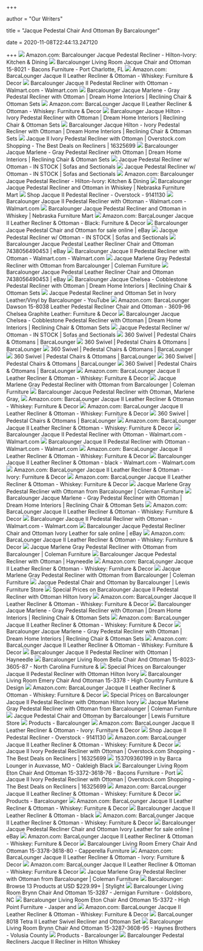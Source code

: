 +++
        
author = "Our Writers"
        
title = "Jacque Pedestal Chair And Ottoman By Barcalounger"
        
date = 2020-11-08T22:44:13.247120
        
+++
[ ![](https://m.media-amazon.com/images/I/513R5CCdUYL._AC_.jpg)](https://m.media-amazon.com/images/I/513R5CCdUYL._AC_.jpg) Amazon.com: Barcalounger Jacque Pedestal Recliner - Hilton-Ivory: Kitchen &  Dining
[ ![](https://images2.imgix.net/p4dbimg/525/images/jacques-hilton-black-lg.jpg?trim=color&trimcolor=FFFFFF&trimtol=5&w=1024&h=768&fm=pjpg&auto=format)](https://images2.imgix.net/p4dbimg/525/images/jacques-hilton-black-lg.jpg?trim=color&trimcolor=FFFFFF&trimtol=5&w=1024&h=768&fm=pjpg&auto=format) Barcalounger Living Room Jacque Chair and Ottoman 15-8021 - Bacons Furniture  - Port Charlotte, FL
[ ![](https://images-na.ssl-images-amazon.com/images/I/61dWJhmEhWL._AC_SL1321_.jpg)](https://images-na.ssl-images-amazon.com/images/I/61dWJhmEhWL._AC_SL1321_.jpg) Amazon.com: BarcaLounger Jacque II Leather Recliner & Ottoman - Whiskey:  Furniture & Decor
[ ![](https://i5.walmartimages.com/asr/1bf01f43-5b62-4173-8334-f9dab8a72a34_1.cd97ffa2ee7fb14c7069223af0787752.jpeg)](https://i5.walmartimages.com/asr/1bf01f43-5b62-4173-8334-f9dab8a72a34_1.cd97ffa2ee7fb14c7069223af0787752.jpeg) Barcalounger Jacque II Pedestal Recliner with Ottoman - Walmart.com -  Walmart.com
[ ![](https://imageresizer.furnituredealer.net/img/remote/images.furnituredealer.net/img/products%2Fbarcalounger%2Fcolor%2Fjacque%20-%208021_15-8021-3449-95-b1kq8evbzcksyino0avxw5a.jpg?width=878&height=600&scale=both&trim.threshold=80)](https://imageresizer.furnituredealer.net/img/remote/images.furnituredealer.net/img/products%2Fbarcalounger%2Fcolor%2Fjacque%20-%208021_15-8021-3449-95-b1kq8evbzcksyino0avxw5a.jpg?width=878&height=600&scale=both&trim.threshold=80) Barcalounger Jacque Marlene - Gray Pedestal Recliner with Ottoman | Dream  Home Interiors | Reclining Chair & Ottoman Sets
[ ![](https://images-na.ssl-images-amazon.com/images/I/61mEU6t76rL._AC_SL1500_.jpg)](https://images-na.ssl-images-amazon.com/images/I/61mEU6t76rL._AC_SL1500_.jpg) Amazon.com: BarcaLounger Jacque II Leather Recliner & Ottoman - Whiskey:  Furniture & Decor
[ ![](https://imageresizer.furnituredealer.net/img/remote/images.furnituredealer.net/img/products%2Fbarcalounger%2Fcolor%2Fjacque%20-%208021_15-8021-3601-81-bstyje5bnm02t3a1-ojeung.jpg?width=878&height=600&scale=both&trim.threshold=80)](https://imageresizer.furnituredealer.net/img/remote/images.furnituredealer.net/img/products%2Fbarcalounger%2Fcolor%2Fjacque%20-%208021_15-8021-3601-81-bstyje5bnm02t3a1-ojeung.jpg?width=878&height=600&scale=both&trim.threshold=80) Barcalounger Jacque Hilton - Ivory Pedestal Recliner with Ottoman | Dream  Home Interiors | Reclining Chair & Ottoman Sets
[ ![](https://imageresizer.furnituredealer.net/img/remote/images.furnituredealer.net/img/products%2Fbarcalounger%2Fcolor%2Fjacque%20-%208021_15-8021-3601-86-bvpxius3t3kg7ztnau53pka.jpg?width=878&height=600&scale=both&trim.threshold=80)](https://imageresizer.furnituredealer.net/img/remote/images.furnituredealer.net/img/products%2Fbarcalounger%2Fcolor%2Fjacque%20-%208021_15-8021-3601-86-bvpxius3t3kg7ztnau53pka.jpg?width=878&height=600&scale=both&trim.threshold=80) Barcalounger Jacque Hilton - Ivory Pedestal Recliner with Ottoman | Dream  Home Interiors | Reclining Chair & Ottoman Sets
[ ![](https://ak1.ostkcdn.com/images/products/9144971/Jacque-II-Pedestal-Recliner-Ivory-12804283-6bb2-4385-9a90-1184c96f738c_600.jpg?impolicy=medium)](https://ak1.ostkcdn.com/images/products/9144971/Jacque-II-Pedestal-Recliner-Ivory-12804283-6bb2-4385-9a90-1184c96f738c_600.jpg?impolicy=medium) Jacque II Ivory Pedestal Recliner with Ottoman | Overstock.com Shopping -  The Best Deals on Recliners | 16325699
[ ![](https://images.furnituredealer.net/img/products%2Fbarcalounger%2Fcolor%2Fjacque%20-%208021_15-8021-3449-95-b1kq8evbzcksyino0avxw5a.jpg)](https://images.furnituredealer.net/img/products%2Fbarcalounger%2Fcolor%2Fjacque%20-%208021_15-8021-3449-95-b1kq8evbzcksyino0avxw5a.jpg) Barcalounger Jacque Marlene - Gray Pedestal Recliner with Ottoman | Dream  Home Interiors | Reclining Chair & Ottoman Sets
[ ![](https://cdn.sofasandsectionals.com/images/photos/48974.original.jpg?1511353645)](https://cdn.sofasandsectionals.com/images/photos/48974.original.jpg?1511353645) Jacque Pedestal Recliner w/ Ottoman - IN STOCK | Sofas and Sectionals
[ ![](https://cdn.sofasandsectionals.com/images/photos/48983.original.jpg?1511353653)](https://cdn.sofasandsectionals.com/images/photos/48983.original.jpg?1511353653) Jacque Pedestal Recliner w/ Ottoman - IN STOCK | Sofas and Sectionals
[ ![](https://m.media-amazon.com/images/I/51vREH1H+zL._AC_.jpg)](https://m.media-amazon.com/images/I/51vREH1H+zL._AC_.jpg) Amazon.com: Barcalounger Jacque Pedestal Recliner - Hilton-Ivory: Kitchen &  Dining
[ ![](https://www.nfm.com/productimages/57159279/3/l)](https://www.nfm.com/productimages/57159279/3/l) Barcalounger Jacque Pedestal Recliner and Ottoman in Whiskey | Nebraska  Furniture Mart
[ ![](https://ak1.ostkcdn.com/images/products/9141130/Jacque-II-Pedestal-Recliner-42a31505-f08d-491c-8597-8f92865929e3_600.jpg?impolicy=medium)](https://ak1.ostkcdn.com/images/products/9141130/Jacque-II-Pedestal-Recliner-42a31505-f08d-491c-8597-8f92865929e3_600.jpg?impolicy=medium) Shop Jacque II Pedestal Recliner - Overstock - 9141130
[ ![](https://i5.walmartimages.com/asr/c875438d-3b9e-4d04-a03f-12827def836c.4519ca0b80bc7ed89e3a2645fac2b5af.jpeg)](https://i5.walmartimages.com/asr/c875438d-3b9e-4d04-a03f-12827def836c.4519ca0b80bc7ed89e3a2645fac2b5af.jpeg) Barcalounger Jacque II Pedestal Recliner with Ottoman - Walmart.com -  Walmart.com
[ ![](https://www.nfm.com/productimages/57159279/2/l)](https://www.nfm.com/productimages/57159279/2/l) Barcalounger Jacque Pedestal Recliner and Ottoman in Whiskey | Nebraska  Furniture Mart
[ ![](https://images-na.ssl-images-amazon.com/images/I/81JZEBYcdsL._AC_SL1500_.jpg)](https://images-na.ssl-images-amazon.com/images/I/81JZEBYcdsL._AC_SL1500_.jpg) Amazon.com: BarcaLounger Jacque II Leather Recliner & Ottoman - Black:  Furniture & Decor
[ ![](https://i.ebayimg.com/images/g/4bEAAOSwiONYMrXp/s-l640.jpg)](https://i.ebayimg.com/images/g/4bEAAOSwiONYMrXp/s-l640.jpg) Barcalounger Jacque Pedestal Chair and Ottoman for sale online | eBay
[ ![](https://cdn.sofasandsectionals.com/images/photos/32497.original.jpg?1511329889)](https://cdn.sofasandsectionals.com/images/photos/32497.original.jpg?1511329889) Jacque Pedestal Recliner w/ Ottoman - IN STOCK | Sofas and Sectionals
[ ![](https://www.vitalityweb.com/backstore/Barcalounger/Images/Barcalounger-Jacque-Recliner-Information.jpg)](https://www.vitalityweb.com/backstore/Barcalounger/Images/Barcalounger-Jacque-Recliner-Information.jpg) Barcalounger Jacque Pedestal Leather Recliner Chair and Ottoman  7438056490453 | eBay
[ ![](https://i5.walmartimages.com/asr/f92be4b8-75b7-43c1-a48f-6fbd2406b5da_1.3f589289304015f8ae95531ee62b382b.jpeg)](https://i5.walmartimages.com/asr/f92be4b8-75b7-43c1-a48f-6fbd2406b5da_1.3f589289304015f8ae95531ee62b382b.jpeg) Barcalounger Jacque II Pedestal Recliner with Ottoman - Walmart.com -  Walmart.com
[ ![](https://d9dvmj2a7k2dc.cloudfront.net/catalog/product/cache/1/image/731x481/17f82f742ffe127f42dca9de82fb58b1/j/a/jacque_15-8021_in_3449-95_6_bcl2019_1.jpg)](https://d9dvmj2a7k2dc.cloudfront.net/catalog/product/cache/1/image/731x481/17f82f742ffe127f42dca9de82fb58b1/j/a/jacque_15-8021_in_3449-95_6_bcl2019_1.jpg) Jacque Marlene Gray Pedestal Recliner with Ottoman from Barcalounger |  Coleman Furniture
[ ![](https://www.vitalityweb.com/backstore/Barcalounger/Images/Barcalounger_Jacque_II_Recliner_Chair.jpg)](https://www.vitalityweb.com/backstore/Barcalounger/Images/Barcalounger_Jacque_II_Recliner_Chair.jpg) Barcalounger Jacque Pedestal Leather Recliner Chair and Ottoman  7438056490453 | eBay
[ ![](https://imageresizer.furnituredealer.net/img/remote/images.furnituredealer.net/img/products%2Fbarcalounger%2Fcolor%2Fjacque%20-%208021_15-8021-3609-85-budcjihg7xu6r62-zt3es9g.jpg?width=878&height=600&scale=both&trim.threshold=80)](https://imageresizer.furnituredealer.net/img/remote/images.furnituredealer.net/img/products%2Fbarcalounger%2Fcolor%2Fjacque%20-%208021_15-8021-3609-85-budcjihg7xu6r62-zt3es9g.jpg?width=878&height=600&scale=both&trim.threshold=80) Barcalounger Jacque Chelsea - Cobblestone Pedestal Recliner with Ottoman |  Dream Home Interiors | Reclining Chair & Ottoman Sets
[ ![](https://i.ytimg.com/vi/aatdjb_3tBY/maxresdefault.jpg)](https://i.ytimg.com/vi/aatdjb_3tBY/maxresdefault.jpg) Jacque Pedestal Recliner and Ottoman Set in Ivory Leather/Vinyl by  Barcalounger - YouTube
[ ![](https://images-na.ssl-images-amazon.com/images/I/61Z8fGSiuyL._AC_SX355_.jpg)](https://images-na.ssl-images-amazon.com/images/I/61Z8fGSiuyL._AC_SX355_.jpg) Amazon.com: BarcaLounger Dawson 15-8038 Leather Pedestal Recliner Chair and  Ottoman - 3609-96 Chelsea Graphite Leather: Furniture & Decor
[ ![](https://imageresizer.furnituredealer.net/img/remote/images.furnituredealer.net/img/products%2Fbarcalounger%2Fcolor%2Fjacque%20-%208021_15-8021-3609-85-baqlcwrtxyuql305-0993ga.jpg?width=878&height=600&scale=both&trim.threshold=80)](https://imageresizer.furnituredealer.net/img/remote/images.furnituredealer.net/img/products%2Fbarcalounger%2Fcolor%2Fjacque%20-%208021_15-8021-3609-85-baqlcwrtxyuql305-0993ga.jpg?width=878&height=600&scale=both&trim.threshold=80) Barcalounger Jacque Chelsea - Cobblestone Pedestal Recliner with Ottoman |  Dream Home Interiors | Reclining Chair & Ottoman Sets
[ ![](https://cdn.sofasandsectionals.com/images/photos/48953.original.png?1511353634)](https://cdn.sofasandsectionals.com/images/photos/48953.original.png?1511353634) Jacque Pedestal Recliner w/ Ottoman - IN STOCK | Sofas and Sectionals
[ ![](https://www.barcalounger.com/wp-content/uploads/2020/03/Adler-15-3723-in-3618-43-1-300x225.jpg)](https://www.barcalounger.com/wp-content/uploads/2020/03/Adler-15-3723-in-3618-43-1-300x225.jpg) 360 Swivel | Pedestal Chairs & Ottomans | BarcaLounger
[ ![](https://www.barcalounger.com/wp-content/uploads/2020/03/Alicia-15-3725-in-3618-83-1-300x225.jpg)](https://www.barcalounger.com/wp-content/uploads/2020/03/Alicia-15-3725-in-3618-83-1-300x225.jpg) 360 Swivel | Pedestal Chairs & Ottomans | BarcaLounger
[ ![](https://www.barcalounger.com/wp-content/uploads/2020/03/Adler-15-3723-in-3618-80-1-300x225.jpg)](https://www.barcalounger.com/wp-content/uploads/2020/03/Adler-15-3723-in-3618-80-1-300x225.jpg) 360 Swivel | Pedestal Chairs & Ottomans | BarcaLounger
[ ![](https://www.barcalounger.com/wp-content/uploads/2018/02/Dawson-Brown-300x225.jpg)](https://www.barcalounger.com/wp-content/uploads/2018/02/Dawson-Brown-300x225.jpg) 360 Swivel | Pedestal Chairs & Ottomans | BarcaLounger
[ ![](https://www.barcalounger.com/wp-content/uploads/2020/03/Alicia-15-3725-in-3618-99-2-300x225.jpg)](https://www.barcalounger.com/wp-content/uploads/2020/03/Alicia-15-3725-in-3618-99-2-300x225.jpg) 360 Swivel | Pedestal Chairs & Ottomans | BarcaLounger
[ ![](https://www.barcalounger.com/wp-content/uploads/2018/02/Dawson-Black-300x225.jpg)](https://www.barcalounger.com/wp-content/uploads/2018/02/Dawson-Black-300x225.jpg) 360 Swivel | Pedestal Chairs & Ottomans | BarcaLounger
[ ![](https://m.media-amazon.com/images/I/81oc40t9E-L._AC_SS350_.jpg)](https://m.media-amazon.com/images/I/81oc40t9E-L._AC_SS350_.jpg) Amazon.com: BarcaLounger Jacque II Leather Recliner & Ottoman - Whiskey:  Furniture & Decor
[ ![](https://d9dvmj2a7k2dc.cloudfront.net/catalog/product/cache/1/small_image/263x/9df78eab33525d08d6e5fb8d27136e95/m/p/mpri_212s-but_angle_silo_pal20191.jpg)](https://d9dvmj2a7k2dc.cloudfront.net/catalog/product/cache/1/small_image/263x/9df78eab33525d08d6e5fb8d27136e95/m/p/mpri_212s-but_angle_silo_pal20191.jpg) Jacque Marlene Gray Pedestal Recliner with Ottoman from Barcalounger |  Coleman Furniture
[ ![](http://images.reclinersi.com/l-m/jacque-pedestal-recliner-with-ottoman-marlene-gray.jpg)](http://images.reclinersi.com/l-m/jacque-pedestal-recliner-with-ottoman-marlene-gray.jpg) Barcalounger Jacque Pedestal Recliner with Ottoman, Marlene Gray,
[ ![](https://m.media-amazon.com/images/I/81zcnvYTroL._AC_UL400_.jpg)](https://m.media-amazon.com/images/I/81zcnvYTroL._AC_UL400_.jpg) Amazon.com: BarcaLounger Jacque II Leather Recliner & Ottoman - Whiskey:  Furniture & Decor
[ ![](https://m.media-amazon.com/images/I/817hHXGz0UL._AC_SS350_.jpg)](https://m.media-amazon.com/images/I/817hHXGz0UL._AC_SS350_.jpg) Amazon.com: BarcaLounger Jacque II Leather Recliner & Ottoman - Whiskey:  Furniture & Decor
[ ![](https://www.barcalounger.com/wp-content/uploads/2020/03/Marjon-15-3724-3620-88-1-300x225.jpg)](https://www.barcalounger.com/wp-content/uploads/2020/03/Marjon-15-3724-3620-88-1-300x225.jpg) 360 Swivel | Pedestal Chairs & Ottomans | BarcaLounger
[ ![](https://m.media-amazon.com/images/I/81z0DhZzS1L._AC_UL400_.jpg)](https://m.media-amazon.com/images/I/81z0DhZzS1L._AC_UL400_.jpg) Amazon.com: BarcaLounger Jacque II Leather Recliner & Ottoman - Whiskey:  Furniture & Decor
[ ![](https://i5.walmartimages.com/asr/04469ea6-8934-4ef5-a37b-3baf35b7173e_1.95674b43578cb5ae8349cc0bddbbbb1e.jpeg?odnWidth=282&odnHeight=282&odnBg=ffffff)](https://i5.walmartimages.com/asr/04469ea6-8934-4ef5-a37b-3baf35b7173e_1.95674b43578cb5ae8349cc0bddbbbb1e.jpeg?odnWidth=282&odnHeight=282&odnBg=ffffff) Barcalounger Jacque II Pedestal Recliner with Ottoman - Walmart.com -  Walmart.com
[ ![](https://i5.walmartimages.com/asr/71a6b695-8c8d-4b4d-a203-785a7967ae04_1.c09aa3d6f9efd1de44d8d49d6a26e881.jpeg?odnWidth=282&odnHeight=282&odnBg=ffffff)](https://i5.walmartimages.com/asr/71a6b695-8c8d-4b4d-a203-785a7967ae04_1.c09aa3d6f9efd1de44d8d49d6a26e881.jpeg?odnWidth=282&odnHeight=282&odnBg=ffffff) Barcalounger Jacque II Pedestal Recliner with Ottoman - Walmart.com -  Walmart.com
[ ![](https://m.media-amazon.com/images/I/71obUUPr3LL._AC_UL400_.jpg)](https://m.media-amazon.com/images/I/71obUUPr3LL._AC_UL400_.jpg) Amazon.com: BarcaLounger Jacque II Leather Recliner & Ottoman - Whiskey:  Furniture & Decor
[ ![](https://i5.walmartimages.com/asr/ee720608-6d54-43d5-98d0-e676d6aa290e_1.84a423a361a6bbcee3b6d4626b2dca61.jpeg)](https://i5.walmartimages.com/asr/ee720608-6d54-43d5-98d0-e676d6aa290e_1.84a423a361a6bbcee3b6d4626b2dca61.jpeg) Barcalounger Jacque II Leather Recliner & Ottoman - black - Walmart.com -  Walmart.com
[ ![](https://m.media-amazon.com/images/I/71jihjqeziL._AC_UL400_.jpg)](https://m.media-amazon.com/images/I/71jihjqeziL._AC_UL400_.jpg) Amazon.com: BarcaLounger Jacque II Leather Recliner & Ottoman - Ivory:  Furniture & Decor
[ ![](https://m.media-amazon.com/images/I/81gwWNZoEML._AC_UL400_.jpg)](https://m.media-amazon.com/images/I/81gwWNZoEML._AC_UL400_.jpg) Amazon.com: BarcaLounger Jacque II Leather Recliner & Ottoman - Whiskey:  Furniture & Decor
[ ![](https://d9dvmj2a7k2dc.cloudfront.net/catalog/product/cache/1/small_image/263x/9df78eab33525d08d6e5fb8d27136e95/1/4/1456-co_942-70_la4467_fxs20201.jpg)](https://d9dvmj2a7k2dc.cloudfront.net/catalog/product/cache/1/small_image/263x/9df78eab33525d08d6e5fb8d27136e95/1/4/1456-co_942-70_la4467_fxs20201.jpg) Jacque Marlene Gray Pedestal Recliner with Ottoman from Barcalounger |  Coleman Furniture
[ ![](https://images.furnituredealer.net/img/products%2Fbarcalounger%2Fcolor%2Fbrynn-3287_15-3287-3608-95-mgx3kjp9wke2qcuy02radlq.jpg)](https://images.furnituredealer.net/img/products%2Fbarcalounger%2Fcolor%2Fbrynn-3287_15-3287-3608-95-mgx3kjp9wke2qcuy02radlq.jpg) Barcalounger Jacque Marlene - Gray Pedestal Recliner with Ottoman | Dream  Home Interiors | Reclining Chair & Ottoman Sets
[ ![](https://m.media-amazon.com/images/I/71HjsdgVH-L._AC_UL400_.jpg)](https://m.media-amazon.com/images/I/71HjsdgVH-L._AC_UL400_.jpg) Amazon.com: BarcaLounger Jacque II Leather Recliner & Ottoman - Whiskey:  Furniture & Decor
[ ![](https://i5.walmartimages.com/dfw/6e29e393-3dea/k2-_c5b0e1bf-8ec9-4091-aed6-810eb4f1635c.v1.jpg)](https://i5.walmartimages.com/dfw/6e29e393-3dea/k2-_c5b0e1bf-8ec9-4091-aed6-810eb4f1635c.v1.jpg) Barcalounger Jacque II Pedestal Recliner with Ottoman - Walmart.com -  Walmart.com
[ ![](https://i.ebayimg.com/images/g/fg0AAOSw8lBTnKyS/s-l1600.jpg)](https://i.ebayimg.com/images/g/fg0AAOSw8lBTnKyS/s-l1600.jpg) Barcalounger Jacque Pedestal Recliner Chair and Ottoman Ivory Leather for  sale online | eBay
[ ![](https://m.media-amazon.com/images/I/51bbPe6XKGL._AC_UL400_.jpg)](https://m.media-amazon.com/images/I/51bbPe6XKGL._AC_UL400_.jpg) Amazon.com: BarcaLounger Jacque II Leather Recliner & Ottoman - Whiskey:  Furniture & Decor
[ ![](https://d9dvmj2a7k2dc.cloudfront.net/catalog/product/cache/1/small_image/263x/9df78eab33525d08d6e5fb8d27136e95/k/e/kendall_7-4733_5700-47_2_bcl2019_1.jpg)](https://d9dvmj2a7k2dc.cloudfront.net/catalog/product/cache/1/small_image/263x/9df78eab33525d08d6e5fb8d27136e95/k/e/kendall_7-4733_5700-47_2_bcl2019_1.jpg) Jacque Marlene Gray Pedestal Recliner with Ottoman from Barcalounger |  Coleman Furniture
[ ![](https://res.cloudinary.com/powerreviews/image/upload/f_auto,q_auto,h_768,w_auto,c_thumb,h_400/d_portal-no-product-image_ttlfpi.svg/prod/hbjhl99g8oyvzphe6y6u.jpg)](https://res.cloudinary.com/powerreviews/image/upload/f_auto,q_auto,h_768,w_auto,c_thumb,h_400/d_portal-no-product-image_ttlfpi.svg/prod/hbjhl99g8oyvzphe6y6u.jpg) Barcalounger Jacque Pedestal Recliner with Ottoman | Hayneedle
[ ![](https://m.media-amazon.com/images/I/81Lm-xDogRL._AC_UL400_.jpg)](https://m.media-amazon.com/images/I/81Lm-xDogRL._AC_UL400_.jpg) Amazon.com: BarcaLounger Jacque II Leather Recliner & Ottoman - Whiskey:  Furniture & Decor
[ ![](https://d9dvmj2a7k2dc.cloudfront.net/catalog/product/cache/1/small_image/263x/9df78eab33525d08d6e5fb8d27136e95/t/h/thornfield_7-3146_in_5700-47_2_bcl2019_1.jpg)](https://d9dvmj2a7k2dc.cloudfront.net/catalog/product/cache/1/small_image/263x/9df78eab33525d08d6e5fb8d27136e95/t/h/thornfield_7-3146_in_5700-47_2_bcl2019_1.jpg) Jacque Marlene Gray Pedestal Recliner with Ottoman from Barcalounger |  Coleman Furniture
[ ![](https://secureservercdn.net/166.62.110.60/dc2.99f.myftpupload.com/wp-content/uploads/2017/05/meade-500x500.jpg)](https://secureservercdn.net/166.62.110.60/dc2.99f.myftpupload.com/wp-content/uploads/2017/05/meade-500x500.jpg) Jacque Pedestal Chair and Ottoman by Barcalounger | Lewis Furniture Store
[ ![](https://images.prod.meredith.com/product/f4bd70fbea731ba80708774e3af681de/1601935309078/m/barcalounger-alicia-pedestal-recliner-ottoman-capri-black)](https://images.prod.meredith.com/product/f4bd70fbea731ba80708774e3af681de/1601935309078/m/barcalounger-alicia-pedestal-recliner-ottoman-capri-black) Special Prices on Barcalounger Jacque II Pedestal Recliner with Ottoman  Hilton Ivory
[ ![](https://m.media-amazon.com/images/I/81s5TgrPp3L.png_SR247,139__BG0,0,0_.png)](https://m.media-amazon.com/images/I/81s5TgrPp3L.png_SR247,139__BG0,0,0_.png) Amazon.com: BarcaLounger Jacque II Leather Recliner & Ottoman - Whiskey:  Furniture & Decor
[ ![](https://images.furnituredealer.net/img/products%2Fbarcalounger%2Fcolor%2Fharvey%20-%204407_8-4407-5700-87-mqyqkfuhtfeiahow7bxs7va.jpg)](https://images.furnituredealer.net/img/products%2Fbarcalounger%2Fcolor%2Fharvey%20-%204407_8-4407-5700-87-mqyqkfuhtfeiahow7bxs7va.jpg) Barcalounger Jacque Marlene - Gray Pedestal Recliner with Ottoman | Dream  Home Interiors | Reclining Chair & Ottoman Sets
[ ![](https://m.media-amazon.com/images/I/71Kz44IJnSL._AC_UL400_.jpg)](https://m.media-amazon.com/images/I/71Kz44IJnSL._AC_UL400_.jpg) Amazon.com: BarcaLounger Jacque II Leather Recliner & Ottoman - Whiskey:  Furniture & Decor
[ ![](https://images.furnituredealer.net/img/products%2Fbarcalounger%2Fcolor%2Fhuffman_8-3246-5702-91-mxlx-h7w_juqceny76jkj-q.jpg)](https://images.furnituredealer.net/img/products%2Fbarcalounger%2Fcolor%2Fhuffman_8-3246-5702-91-mxlx-h7w_juqceny76jkj-q.jpg) Barcalounger Jacque Marlene - Gray Pedestal Recliner with Ottoman | Dream  Home Interiors | Reclining Chair & Ottoman Sets
[ ![](https://m.media-amazon.com/images/I/718rbkH8JfL._AC_UL400_.jpg)](https://m.media-amazon.com/images/I/718rbkH8JfL._AC_UL400_.jpg) Amazon.com: BarcaLounger Jacque II Leather Recliner & Ottoman - Whiskey:  Furniture & Decor
[ ![](https://res.cloudinary.com/powerreviews/image/upload/c_fill,d_portal-no-product-image_ttlfpi.svg,f_auto,g_auto,h_150,q_auto:best,w_150,z_0.5/d_portal-no-product-image_ttlfpi.svg/prod/l333lxbbny4xlp7g8bin)](https://res.cloudinary.com/powerreviews/image/upload/c_fill,d_portal-no-product-image_ttlfpi.svg,f_auto,g_auto,h_150,q_auto:best,w_150,z_0.5/d_portal-no-product-image_ttlfpi.svg/prod/l333lxbbny4xlp7g8bin) Barcalounger Jacque II Pedestal Recliner with Ottoman | Hayneedle
[ ![](https://images2.imgix.net/p4dbimg/525/images/bella-ii-8023-2014-01-07-6x.jpg?fit=fill&trim=color&trimcolor=FFFFFF&trimtol=5&bg=FFFFFF&w=384&h=288&fm=pjpg&auto=format)](https://images2.imgix.net/p4dbimg/525/images/bella-ii-8023-2014-01-07-6x.jpg?fit=fill&trim=color&trimcolor=FFFFFF&trimtol=5&bg=FFFFFF&w=384&h=288&fm=pjpg&auto=format) Barcalounger Living Room Bella Chair And Ottoman 15-8023-3605-87 - North  Carolina Furniture &
[ ![](https://images.prod.meredith.com/product/2f65bf70f41bdc9981ab7a7ccb63c554/1587852107318/m/barcalounger-15-3709-oakleigh-pedestal-recliner-ottoman-in-3601-81-hilton-ivory-leather-match)](https://images.prod.meredith.com/product/2f65bf70f41bdc9981ab7a7ccb63c554/1587852107318/m/barcalounger-15-3709-oakleigh-pedestal-recliner-ottoman-in-3601-81-hilton-ivory-leather-match) Special Prices on Barcalounger Jacque II Pedestal Recliner with Ottoman  Hilton Ivory
[ ![](https://images2.imgix.net/p4dbimg/525/images/emery-15-3378-in-3618-85-3.jpg?trim=color&trimcolor=FFFFFF&trimtol=5&w=1024&h=768&fm=pjpg&auto=format)](https://images2.imgix.net/p4dbimg/525/images/emery-15-3378-in-3618-85-3.jpg?trim=color&trimcolor=FFFFFF&trimtol=5&w=1024&h=768&fm=pjpg&auto=format) Barcalounger Living Room Emery Chair And Ottoman 15-3378 - High Country  Furniture & Design
[ ![](https://m.media-amazon.com/images/I/61FpyeDNM2L._AC_UL400_.jpg)](https://m.media-amazon.com/images/I/61FpyeDNM2L._AC_UL400_.jpg) Amazon.com: BarcaLounger Jacque II Leather Recliner & Ottoman - Whiskey:  Furniture & Decor
[ ![](https://images.prod.meredith.com/product/af0ce7e882adb61f74d3cfbe637dc0e2/1602129826673/m/barcalounger-marjon-pedestal-recliner-with-ottoman-capri-tobacco)](https://images.prod.meredith.com/product/af0ce7e882adb61f74d3cfbe637dc0e2/1602129826673/m/barcalounger-marjon-pedestal-recliner-with-ottoman-capri-tobacco) Special Prices on Barcalounger Jacque II Pedestal Recliner with Ottoman  Hilton Ivory
[ ![](https://d9dvmj2a7k2dc.cloudfront.net/catalog/product/cache/1/small_image/263x/9df78eab33525d08d6e5fb8d27136e95/s/u/sucdm6k_sou20191_1.jpg)](https://d9dvmj2a7k2dc.cloudfront.net/catalog/product/cache/1/small_image/263x/9df78eab33525d08d6e5fb8d27136e95/s/u/sucdm6k_sou20191_1.jpg) Jacque Marlene Gray Pedestal Recliner with Ottoman from Barcalounger |  Coleman Furniture
[ ![](https://secureservercdn.net/166.62.110.60/dc2.99f.myftpupload.com/wp-content/uploads/2017/07/063710sc.jpg?time=1602880679)](https://secureservercdn.net/166.62.110.60/dc2.99f.myftpupload.com/wp-content/uploads/2017/07/063710sc.jpg?time=1602880679) Jacque Pedestal Chair and Ottoman by Barcalounger | Lewis Furniture Store
[ ![](https://www.barcalounger.com/wp-content/uploads/2018/02/Marlene-Gray-3449-95.jpeg.jpg)](https://www.barcalounger.com/wp-content/uploads/2018/02/Marlene-Gray-3449-95.jpeg.jpg) Products - Barcalounger
[ ![](https://m.media-amazon.com/images/I/61w9iXeH1UL._AC_UL400_.jpg)](https://m.media-amazon.com/images/I/61w9iXeH1UL._AC_UL400_.jpg) Amazon.com: BarcaLounger Jacque II Leather Recliner & Ottoman - Ivory:  Furniture & Decor
[ ![](https://ak1.ostkcdn.com/images/products/28731799/P33762396.jpg?impolicy=medium&imwidth=200)](https://ak1.ostkcdn.com/images/products/28731799/P33762396.jpg?impolicy=medium&imwidth=200) Shop Jacque II Pedestal Recliner - Overstock - 9141130
[ ![](https://images-na.ssl-images-amazon.com/images/I/81GQQPD5UyL._AC_UL320_SR294,320_.jpg)](https://images-na.ssl-images-amazon.com/images/I/81GQQPD5UyL._AC_UL320_SR294,320_.jpg) Amazon.com: BarcaLounger Jacque II Leather Recliner & Ottoman - Whiskey:  Furniture & Decor
[ ![](https://ak1.ostkcdn.com/images/products/28819898/P33841035.jpg?impolicy=medium&imwidth=200)](https://ak1.ostkcdn.com/images/products/28819898/P33841035.jpg?impolicy=medium&imwidth=200) Jacque II Ivory Pedestal Recliner with Ottoman | Overstock.com Shopping -  The Best Deals on Recliners | 16325699
[ ![](https://images.webfronts.com/cache/frplxawtwlfy.jpg?imgeng=/w_500/h_500/m_letterbox_ffffff_100)](https://images.webfronts.com/cache/frplxawtwlfy.jpg?imgeng=/w_500/h_500/m_letterbox_ffffff_100) 153709360199 in by Barca Lounger in Auxvasse, MO - Oakleigh Black
[ ![](https://images2.imgix.net/p4dbimg/525/images/eton-15-3372-in-3618-76-2.jpg?trim=color&trimcolor=FFFFFF&trimtol=5&w=1024&h=768&fm=pjpg&auto=format)](https://images2.imgix.net/p4dbimg/525/images/eton-15-3372-in-3618-76-2.jpg?trim=color&trimcolor=FFFFFF&trimtol=5&w=1024&h=768&fm=pjpg&auto=format) Barcalounger Living Room Eton Chair And Ottoman 15-3372-3618-76 - Bacons  Furniture - Port
[ ![](https://ak1.ostkcdn.com/images/products/24103433/Emric-Contemporary-Leather-Power-Swivel-Rocker-Recliner-6867d6e0-373f-4c47-a6e3-69668af6ef52.jpg?impolicy=medium&imwidth=200)](https://ak1.ostkcdn.com/images/products/24103433/Emric-Contemporary-Leather-Power-Swivel-Rocker-Recliner-6867d6e0-373f-4c47-a6e3-69668af6ef52.jpg?impolicy=medium&imwidth=200) Jacque II Ivory Pedestal Recliner with Ottoman | Overstock.com Shopping -  The Best Deals on Recliners | 16325699
[ ![](https://images-na.ssl-images-amazon.com/images/I/811xC8PFKJL._CR204,0,1224,1224_UX175.jpg)](https://images-na.ssl-images-amazon.com/images/I/811xC8PFKJL._CR204,0,1224,1224_UX175.jpg) Amazon.com: BarcaLounger Jacque II Leather Recliner & Ottoman - Whiskey:  Furniture & Decor
[ ![](https://www.barcalounger.com/wp-content/uploads/2018/02/Hilton-Black-3601-99.jpeg.jpg)](https://www.barcalounger.com/wp-content/uploads/2018/02/Hilton-Black-3601-99.jpeg.jpg) Products - Barcalounger
[ ![](https://images-na.ssl-images-amazon.com/images/I/617OaGc6zBL._AC_UL160_SR160,160_.jpg)](https://images-na.ssl-images-amazon.com/images/I/617OaGc6zBL._AC_UL160_SR160,160_.jpg) Amazon.com: BarcaLounger Jacque II Leather Recliner & Ottoman - Whiskey:  Furniture & Decor
[ ![](https://c.shld.net/rpx/i/s/pi/mp/28095/prod_13145804021?src=https%3A%2F%2Fd3d71ba2asa5oz.cloudfront.net%2F12013681%2Fimages%2Fjacquecolors.jpg&d=5a9b159c813af620eb9d3ea332d308c0aed8e949&hei=333&wid=333&op_sharpen=1)](https://c.shld.net/rpx/i/s/pi/mp/28095/prod_13145804021?src=https%3A%2F%2Fd3d71ba2asa5oz.cloudfront.net%2F12013681%2Fimages%2Fjacquecolors.jpg&d=5a9b159c813af620eb9d3ea332d308c0aed8e949&hei=333&wid=333&op_sharpen=1) Barcalounger Jacque II Leather Recliner & Ottoman - black
[ ![](https://images-na.ssl-images-amazon.com/images/I/81OxR714thL._CR204,0,1224,1224_UX175.jpg)](https://images-na.ssl-images-amazon.com/images/I/81OxR714thL._CR204,0,1224,1224_UX175.jpg) Amazon.com: BarcaLounger Jacque II Leather Recliner & Ottoman - Whiskey:  Furniture & Decor
[ ![](https://i.ebayimg.com/images/g/-00AAOSwhh5TnKyP/s-l1600.jpg)](https://i.ebayimg.com/images/g/-00AAOSwhh5TnKyP/s-l1600.jpg) Barcalounger Jacque Pedestal Recliner Chair and Ottoman Ivory Leather for  sale online | eBay
[ ![](https://images-na.ssl-images-amazon.com/images/I/61Vsa5XbcmL._AC_UL160_SR160,160_.jpg)](https://images-na.ssl-images-amazon.com/images/I/61Vsa5XbcmL._AC_UL160_SR160,160_.jpg) Amazon.com: BarcaLounger Jacque II Leather Recliner & Ottoman - Whiskey:  Furniture & Decor
[ ![](https://images2.imgix.net/p4dbimg/525/images/emery-15-3378-in-3618-80.jpg?trim=color&trimcolor=FFFFFF&trimtol=5&w=1024&h=768&fm=pjpg&auto=format)](https://images2.imgix.net/p4dbimg/525/images/emery-15-3378-in-3618-80.jpg?trim=color&trimcolor=FFFFFF&trimtol=5&w=1024&h=768&fm=pjpg&auto=format) Barcalounger Living Room Emery Chair And Ottoman 15-3378-3618-80 -  Capperella Furniture
[ ![](https://images-na.ssl-images-amazon.com/images/I/71gE-Re2kNL._CR0,204,1224,1224_UX175.jpg)](https://images-na.ssl-images-amazon.com/images/I/71gE-Re2kNL._CR0,204,1224,1224_UX175.jpg) Amazon.com: BarcaLounger Jacque II Leather Recliner & Ottoman - Ivory:  Furniture & Decor
[ ![](https://images-na.ssl-images-amazon.com/images/I/812flJqAXaL._CR204,0,1224,1224_UX175.jpg)](https://images-na.ssl-images-amazon.com/images/I/812flJqAXaL._CR204,0,1224,1224_UX175.jpg) Amazon.com: BarcaLounger Jacque II Leather Recliner & Ottoman - Whiskey:  Furniture & Decor
[ ![](https://d9dvmj2a7k2dc.cloudfront.net/catalog/product/cache/1/small_image/263x/9df78eab33525d08d6e5fb8d27136e95/1/2/12_26_newclassic2019_1.jpg)](https://d9dvmj2a7k2dc.cloudfront.net/catalog/product/cache/1/small_image/263x/9df78eab33525d08d6e5fb8d27136e95/1/2/12_26_newclassic2019_1.jpg) Jacque Marlene Gray Pedestal Recliner with Ottoman from Barcalounger |  Coleman Furniture
[ ![](https://images.stylight.net/image/upload/e_trim/t_web_product_330x440max_nobg/q_auto:eco,f_auto/fchtrs9pukhwvlmrs5vs.jpg)](https://images.stylight.net/image/upload/e_trim/t_web_product_330x440max_nobg/q_auto:eco,f_auto/fchtrs9pukhwvlmrs5vs.jpg) Barcalounger: Browse 13 Products at USD $229.99+ | Stylight
[ ![](https://images2.imgix.net/p4dbimg/525/images/15-3287.jpg?fit=fill&trim=color&trimcolor=FFFFFF&trimtol=5&bg=FFFFFF&w=768&h=576&fm=pjpg&auto=format)](https://images2.imgix.net/p4dbimg/525/images/15-3287.jpg?fit=fill&trim=color&trimcolor=FFFFFF&trimtol=5&bg=FFFFFF&w=768&h=576&fm=pjpg&auto=format) Barcalounger Living Room Brynn Chair And Ottoman 15-3287 - Jernigan  Furniture - Goldsboro, NC
[ ![](https://images2.imgix.net/p4dbimg/525/images/eton-15-3372-in-3618-99-4.jpg?fit=fill&trim=color&trimcolor=FFFFFF&trimtol=5&bg=FFFFFF&w=384&h=288&fm=pjpg&auto=format)](https://images2.imgix.net/p4dbimg/525/images/eton-15-3372-in-3618-99-4.jpg?fit=fill&trim=color&trimcolor=FFFFFF&trimtol=5&bg=FFFFFF&w=384&h=288&fm=pjpg&auto=format) Barcalounger Living Room Eton Chair And Ottoman 15-3372 - High Point  Furniture - Jasper and
[ ![](https://m.media-amazon.com/images/I/51pBFttLhFL._AC_UL400_.jpg)](https://m.media-amazon.com/images/I/51pBFttLhFL._AC_UL400_.jpg) Amazon.com: BarcaLounger Jacque II Leather Recliner & Ottoman - Whiskey:  Furniture & Decor
[ ![](http://www.discountleatherchair.com/images/barcalounger/barca-tetra-1-lg.jpg)](http://www.discountleatherchair.com/images/barcalounger/barca-tetra-1-lg.jpg) BarcaLounger 8018 Tetra II Leather Swivel Recliner and Ottoman Set
[ ![](https://images2.imgix.net/p4dbimg/525/images/brynn-montgomery-gray.jpg?trim=color&trimcolor=FFFFFF&trimtol=5&w=1024&h=768&fm=pjpg)](https://images2.imgix.net/p4dbimg/525/images/brynn-montgomery-gray.jpg?trim=color&trimcolor=FFFFFF&trimtol=5&w=1024&h=768&fm=pjpg) Barcalounger Living Room Brynn Chair And Ottoman 15-3287-3608-95 - Haynes  Brothers - Volusia County
[ ![](https://www.barcalounger.com/wp-content/uploads/2018/02/Hilton-Whiskey-3601-86.jpeg.jpg)](https://www.barcalounger.com/wp-content/uploads/2018/02/Hilton-Whiskey-3601-86.jpeg.jpg) Products - Barcalounger
[ ![](https://www.us-mattress.com/media/catalog/product/h/o/homestretch-transformer-lift-recliner-almond.jpg?quality=80&bg-color=255,255,255&fit=bounds&height=295&width=295&canvas=295:295)](https://www.us-mattress.com/media/catalog/product/h/o/homestretch-transformer-lift-recliner-almond.jpg?quality=80&bg-color=255,255,255&fit=bounds&height=295&width=295&canvas=295:295) Barcalounger Pedestal Recliners Jacque II Recliner in Hilton Whiskey
